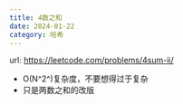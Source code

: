 ```yaml
---
title: 4数之和
date: 2024-01-22
category: 哈希
---
```


url: https://leetcode.com/problems/4sum-ii/



- O(N^2^)复杂度，不要想得过于复杂
- 只是两数之和的改版